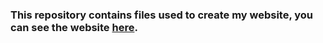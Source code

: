 ### This repository contains files used to create my website, you can see the website [here](http://cmrmahesh.github.io/).
